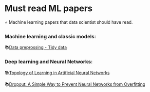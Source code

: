 # Must read ML papers
:star: Machine learning papers that data scientist should have read.

### Machine learning and classic models:
:books:[Data preprossing - Tidy data](https://vita.had.co.nz/papers/tidy-data.pdf)

### Deep learning and Neural Networks:
:books:[Topology of Learning in Artificial Neural Networks](https://arxiv.org/abs/1902.08160v1)

:books:[Dropout: A Simple Way to Prevent Neural Networks from
Overfitting](https://www.cs.toronto.edu/~hinton/absps/JMLRdropout.pdf)
